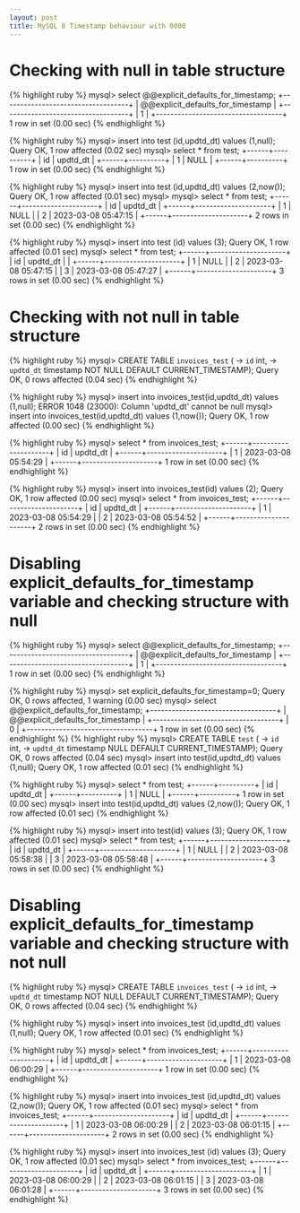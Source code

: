 ```yaml
---
layout: post
title: MySQL 8 Timestamp behaviour with 0000
---
```

# Checking with null in table structure
{% highlight ruby %}
mysql> select @@explicit_defaults_for_timestamp;
+-----------------------------------+
| @@explicit_defaults_for_timestamp |
+-----------------------------------+
| 1                                 |
+-----------------------------------+
1 row in set (0.00 sec)
{% endhighlight %}

{% highlight ruby %}
mysql> insert into test (id,updtd_dt) values (1,null);
Query OK, 1 row affected (0.02 sec)
mysql> select * from test;
+------+----------+
| id | updtd_dt   |
+------+----------+
| 1 | NULL        |
+------+----------+
1 row in set (0.00 sec)
{% endhighlight %}

{% highlight ruby %}
mysql> insert into test (id,updtd_dt) values (2,now());
Query OK, 1 row affected (0.01 sec)
mysql>
mysql> select * from test;
+------+---------------------+
| id | updtd_dt              |
+------+---------------------+
| 1 | NULL                   |
| 2 | 2023-03-08 05:47:15    |
+------+---------------------+
2 rows in set (0.00 sec)
{% endhighlight %}

{% highlight ruby %} 
mysql> insert into test (id) values (3);
Query OK, 1 row affected (0.01 sec)
mysql> select * from test;
+------+---------------------+
| id | updtd_dt |            |
+------+---------------------+
| 1 | NULL                   |
| 2 | 2023-03-08 05:47:15    |
| 3 | 2023-03-08 05:47:27    |
+------+---------------------+
3 rows in set (0.00 sec)
{% endhighlight %}

# Checking with not null in table structure

{% highlight ruby %}
mysql> CREATE TABLE `invoices_test` (
-> `id` int,
-> `updtd_dt` timestamp NOT NULL DEFAULT CURRENT_TIMESTAMP);
Query OK, 0 rows affected (0.04 sec)
{% endhighlight %}

{% highlight ruby %}
mysql> insert into invoices_test(id,updtd_dt) values (1,null);
ERROR 1048 (23000): Column 'updtd_dt' cannot be null
mysql> insert into invoices_test(id,updtd_dt) values (1,now());
Query OK, 1 row affected (0.00 sec)
{% endhighlight %}

{% highlight ruby %}
mysql> select * from invoices_test;
+------+---------------------+
| id | updtd_dt              |
+------+---------------------+
| 1 | 2023-03-08 05:54:29    |
+------+---------------------+
1 row in set (0.00 sec)
{% endhighlight %}

{% highlight ruby %}
mysql> insert into invoices_test(id) values (2);
Query OK, 1 row affected (0.00 sec)
mysql> select * from invoices_test;
+------+---------------------+
| id | updtd_dt              |
+------+---------------------+
| 1 | 2023-03-08 05:54:29    |
| 2 | 2023-03-08 05:54:52    |
+------+---------------------+
2 rows in set (0.00 sec)
{% endhighlight %}


# Disabling explicit_defaults_for_timestamp variable and checking structure with null

{% highlight ruby %}
mysql> select @@explicit_defaults_for_timestamp;
+-----------------------------------+
| @@explicit_defaults_for_timestamp |
+-----------------------------------+
| 1                                 |
+-----------------------------------+
1 row in set (0.00 sec)
{% endhighlight %}

{% highlight ruby %}
mysql> set explicit_defaults_for_timestamp=0;
Query OK, 0 rows affected, 1 warning (0.00 sec)
mysql> select @@explicit_defaults_for_timestamp;
+-----------------------------------+
| @@explicit_defaults_for_timestamp |
+-----------------------------------+
| 0                                 |
+-----------------------------------+
1 row in set (0.00 sec)
{% endhighlight %}
{% highlight ruby %}
mysql> CREATE TABLE `test` (
-> `id` int,
-> `updtd_dt` timestamp NULL DEFAULT CURRENT_TIMESTAMP);
Query OK, 0 rows affected (0.04 sec)
mysql> insert into test(id,updtd_dt) values (1,null);
Query OK, 1 row affected (0.01 sec)
{% endhighlight %}

{% highlight ruby %}
mysql> select * from test;
+------+----------+
| id | updtd_dt   |
+------+----------+
| 1 | NULL        |
+------+----------+
1 row in set (0.00 sec)
mysql> insert into test(id,updtd_dt) values (2,now());
Query OK, 1 row affected (0.01 sec)
{% endhighlight %}

{% highlight ruby %}
mysql> insert into test(id) values (3);
Query OK, 1 row affected (0.01 sec)
mysql> select * from test;
+------+---------------------+
| id | updtd_dt              |
+------+---------------------+
| 1 | NULL                   |
| 2 | 2023-03-08 05:58:38    |
| 3 | 2023-03-08 05:58:48    |
+------+---------------------+
3 rows in set (0.00 sec)
{% endhighlight %}
# Disabling explicit_defaults_for_timestamp variable and checking structure with not null

{% highlight ruby %}
mysql> CREATE TABLE `invoices_test` (
-> `id` int,
-> `updtd_dt` timestamp NOT NULL DEFAULT CURRENT_TIMESTAMP);
Query OK, 0 rows affected (0.04 sec)
{% endhighlight %}

{% highlight ruby %}
mysql> insert into invoices_test (id,updtd_dt) values (1,null);
Query OK, 1 row affected (0.01 sec)
{% endhighlight %}

{% highlight ruby %}
mysql> select * from invoices_test;
+------+---------------------+
| id | updtd_dt              |
+------+---------------------+
| 1 | 2023-03-08 06:00:29    |
+------+---------------------+
1 row in set (0.00 sec)
{% endhighlight %}

{% highlight ruby %}
mysql> insert into invoices_test (id,updtd_dt) values (2,now());
Query OK, 1 row affected (0.01 sec)
mysql> select * from invoices_test;
+------+---------------------+
| id | updtd_dt              |
+------+---------------------+
| 1 | 2023-03-08 06:00:29    |
| 2 | 2023-03-08 06:01:15    |
+------+---------------------+
2 rows in set (0.00 sec)
{% endhighlight %}

{% highlight ruby %}
mysql> insert into invoices_test (id) values (3);
Query OK, 1 row affected (0.01 sec)
mysql> select * from invoices_test;
+------+---------------------+
| id | updtd_dt              |
+------+---------------------+
| 1 | 2023-03-08 06:00:29    |
| 2 | 2023-03-08 06:01:15    |
| 3 | 2023-03-08 06:01:28    |
+------+---------------------+
3 rows in set (0.00 sec)
{% endhighlight %}